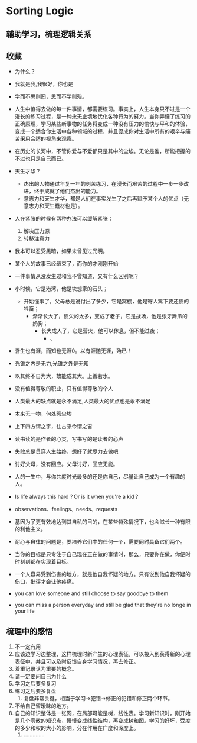 # Sorting Logic

## 辅助学习，梳理逻辑关系

## 收藏

- 为什么？
- 我就是我,我很好，你也是
- 学而不思则罔，思而不学则殆。
- 人生中值得去做的每一件事情，都需要练习。事实上，人生本身只不过是一个漫长的练习过程，是一种永无止境地优化各种行为的努力。当你弄懂了练习的正确原理，学习某些新事物的任务将变成一种没有压力的愉快与平和的体验，变成一个适合你生活中各种领域的过程，并且促成你对生活中所有的艰辛与痛苦采用合适的视角来观察。
- 在历史的长河中，不管你爱与不爱都只是其中的尘埃。无论是谁，所能把握的不过也只是自己而已。
- 天生才华？
  - 杰出的人物通过年复一年的刻苦练习，在漫长而艰苦的过程中一步一步改进，终于成就了他们杰出的能力。
  - 意志力和天生才华，都是人们在事实发生了之后再赋予某个人的优点（无意志力和天生蠢材也是）。
- 人在紧张的时候有两种办法可以缓解紧张：
  1. 解决压力源
  2. 转移注意力
- 我本可以忍受黑暗，如果未曾见过光明。
- 某个人的故事已经结束了，而你的才刚刚开始
- 一件事情从没发生过和我不曾知道，又有什么区别呢？
- 小时候，它是港湾，他是块想家的石头；
  - 开始懂事了，父母总是说付出了多少，它是窝棚，他是寄人篱下要还债的牲畜；
    - 渐渐长大了，债欠的太多，变成了老子，它是战场，他是张牙舞爪的奶狗；
      - 长大成人了，它是营火，他可以休息，但不能过夜；
        - 、
- 吾生也有涯，而知也无涯0。以有涯随无涯，殆已！
- 光锥之内是无力,光锥之外是无知
- 以其终不自为大，故能成其大。上善若水。
- 没有值得尊敬的职业，只有值得尊敬的个人
- 人类最大的缺点就是永不满足,人类最大的优点也是永不满足
- 本来无一物，何处惹尘埃
- 上下四方谓之宇，往古来今谓之宙
- 读书读的是作者的心灵，写书写的是读者的心声
- 失败总是贯穿人生始终，想好了就尽力去做吧
- 讨好父母，没有回应。父母讨好，回应无能。
- 人的一生中，与你共度时光最多的还是你自己，尽量让自己成为一个有趣的人。
- Is life always this hard？Or is it when you're a kid？
- observations、feelings、needs、requests

- 基因为了更有效地达到其自私的目的，在某些特殊情况下，也会滋长一种有限的利他主义。
- 耐心与自律的问题是，要培养它们中的任何一个，需要同时具备它们两个。
- 当你的目标是只专注于自己现在正在做的事情时，那么，只要你在做，你便时时刻刻都在实现着目标。
- 一个人容易受到伤害的地方，就是他自我怀疑的地方。只有说到他自我怀疑的伤口，批评才会让他疼痛。
- you can love someone and still choose to say goodbye to them
- you can miss a person everyday and still be glad that they're no longe  in your life

## 梳理中的感悟

1. 不一定有用
2. 应该边学习边整理，这样梳理时新产生的心理表征，可以投入到获得新的心理表征中，并且可以及时反馈自身学习情况，再去修正。
3. 着重记录认为重要的概念。
4. 请一定要问自己为什么
5. 学习之后要多复习
6. 练习之后要多复盘
   1. 复盘非常关键，相当于学习->犯错->修正的犯错和修正两个环节。
7. 不给自己留暧昧的地方。
8. 自己的知识整体是一张网，在局部可能是树，线性表。学习新知识时，刚开始是几个零散的知识点，慢慢变成线性结构，再变成树和图。学习的好坏，受度的多少和权的大小的影响，分在作用在广度和深度上。
   1. ..............
   
